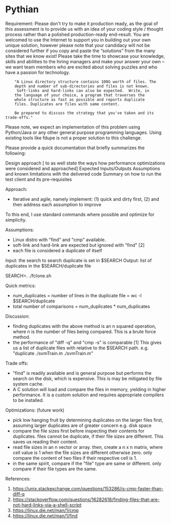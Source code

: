 # Pythian

Requirement:
Please don't try to make it production ready, as the goal of this assessment is to provide us with an idea of your coding style / thought process rather than a polished production-ready end-result. You are welcomed to use the Internet to support you in building out your own unique solution, however please note that your candidacy will not be considered further if you copy and paste the “solutions” from the many sites that we know exist! Please take the time to showcase your knowledge, skills and abilities to the hiring managers and make your answer your own – we want team members who are excited about solving puzzles and who have a passion for technology.

        "A Linux directory structure contains 100G worth of files. The
        depth and number of sub-directories and files is not known.
         Soft-links and hard-links can also be expected.  Write, in
        the language of your choice, a program that traverses the
        whole structure as fast as possible and reports duplicate
        files. Duplicates are files with same content.

        Be prepared to discuss the strategy that you've taken and its trade-offs."
 

Please note, we expect an implementation of this problem using Python/Java or any other general purpose programming languages. Using existing tools like fdupe is not a proper solution to this challenge.

 

Please provide a quick documentation that briefly summarizes the following:

Design approach [ to as well state the ways how performance optimizations were considered and approached]
Expected Inputs/Outputs
Assumptions and known limitations with the delivered code
Summary on how to run the test client and its pre-requisites


Approach:
- Iterative and agile, namely implement:
(1) quick and dirty first,
(2) and then address each assumption to improve

To this end, I use standard commands where possible and optimize for simplicity.

Assumptions:
- Linux distro with "find" and "cmp" available. 
- soft-link and hard-link are expected but ignored with "find" [2]
- each file is considered a duplicate of itself

Input: the search to search duplicate is set in $SEARCH
Output: list of duplicates in the $SEARCH/duplicate file

SEARCH=.
./fclone.sh

Quick metrics: 
- num_duplicates = number of lines in the duplicate file = wc -l $SEARCH/duplicate
- total number of comparisons = num_duplicates * num_duplicates

Discussion:
- finding duplicates with the above method is an n squared operation, where n is the number of files being compared. This is a brute force method. 
- the performance of "diff -q" and "cmp -s" is comparable [1]
This gives us a list of duplicate files with relative to the $SEARCH path. e.g. "duplicate ./svmTrain.m ./svmTrain.m"

Trade offs:
- "find" is readily available and is general purpose but performs the search on the disk, which is expensive. This is may be mitigated by file system cache.
- A C solution will load and compare the files in memory, yielding in higher performance. It is a custom solution and requires appropriate compilers to be installed.

Optimizations: (future work)
- pick low hanging fruit by determining duplicates on the larger files first, assuming larger duplicates are of greater concern e.g. disk space
- compare the file sizes first before inspecting their contents for duplicates. files cannot be duplicate, if their file sizes are different. This saves us reading their content.
- read file sizes in an n vector or array. then, create a n x n matrix, where cell value is 1 when the file sizes are different otherwise zero. only compare the content of two files if their respective cell is 1.
- in the same spirit, compare if the "file" type are same or different. only compare if their file types are the same. 

References:
1. https://unix.stackexchange.com/questions/153286/is-cmp-faster-than-diff-q
2. https://stackoverflow.com/questions/16282618/finding-files-that-are-not-hard-links-via-a-shell-script
3. https://linux.die.net/man/1/cmp
4. https://linux.die.net/man/1/find
 
